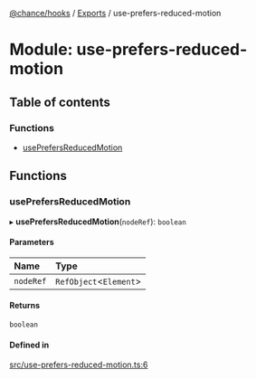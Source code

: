 [@chance/hooks](../README.md) / [Exports](../modules.md) / use-prefers-reduced-motion

# Module: use-prefers-reduced-motion

## Table of contents

### Functions

- [usePrefersReducedMotion](use_prefers_reduced_motion.md#useprefersreducedmotion)

## Functions

### usePrefersReducedMotion

▸ **usePrefersReducedMotion**(`nodeRef`): `boolean`

#### Parameters

| Name | Type |
| :------ | :------ |
| `nodeRef` | `RefObject`<`Element`\> |

#### Returns

`boolean`

#### Defined in

[src/use-prefers-reduced-motion.ts:6](https://github.com/chaance/hooks/blob/2f16b01/src/use-prefers-reduced-motion.ts#L6)

